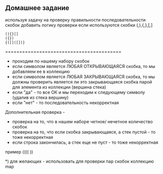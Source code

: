 ## Домашнее задание

используя задачу на проверку правильности последовательности скобок
добавить логику проверки если используются скобки (,),{,},[,]

    (){}[]
    ({})
    {([]([])}

=========================================

- проходим по нашему набору скобок
- если символом является ЛЮБАЯ ОТКРЫВАЮЩАЯСЯ скобка, то мы добавляем ее в коллекцию
- если символом является ЛЮБАЯ ЗАКРЫВАЮЩАЯСЯ скобка, то мы должны проверить
  является ли это закрывающаяся скобка парой для элемента из коллекции (вершина стека)
- если "да" - то все ОК и мы переходим к следующему символу (удалив из стека вершину)
- если "нет" - то последовательность некорректная

Дополнительная проверка -
- проверка на то, что в нашем наборе четное/ нечетное количество скобок
- проверка на то, что если скобка закрывающаяся, а стек пустой - то тоже некорректная
- если строка закончилась, а стек еще не пуст - то тоже некорректная

пример (((( ))


*) для желающих - использовать для проверки пар скобок коллекцию map 

